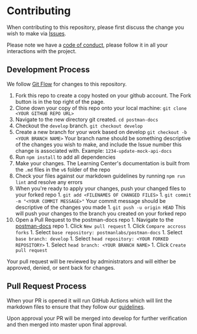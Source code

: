 # Contributing

When contributing to this repository, please first discuss the change you wish to make via [Issues](https://github.com/postmanlabs/postman-docs/issues).

Please note we have a [code of conduct](https://github.com/postmanlabs/postman-docs/Code_of_Conduct.md), please follow it in all your interactions with the project.

## Development Process

We follow [Git Flow](https://guides.github.com/introduction/flow/) for changes to this repository.

  1. Fork this repo to create a copy hosted on your github account. The Fork button is in the top right of the page.
  1. Clone down your copy of this repo onto your local machine: `git clone <YOUR GITHUB REPO URL>`
  1. Navigate to the new directory git created. `cd postman-docs`
  1. Checkout the `develop` branch. `git checkout develop`
  1. Create a new branch for your work based on develop `git checkout -b <YOUR BRANCH NAME>` Your branch name should be something descriptive of the changes you wish to make, and include the Issue number this change is associated with. Example: `1234-update-mock-api-docs`
  1. Run `npm install` to add all dependencies
  1. Make your changes. The Learning Center's documentation is built from the `.md` files in the `v6` folder of the repo
  1. Check your files against our markdown guidelines by running `npm run lint` and resolve any errors
  1. When you're ready to apply your changes, push your changed files to your forked repo
    1. `git add <FILENAMES OF CHANGED FILES>`
    1. `git commit -m "<YOUR COMMIT MESSAGE>"` Your commit message should be descriptive of the changes you made
    1. `git push -u origin HEAD` This will push your changes to the branch you created on your forked repo
  1. Open a Pull Request to the postman-docs repo
    1. Navigate to the [postman-docs](https://github.com/postmanlabs/postman-docs) repo
    1. Click `New pull request`
    1. Click `Compare accross forks`
    1. Select `base repository: postmanlabs/postman-docs`
    1. Select `base branch: develop`
    1. Select `head repository: <YOUR FORKED REPOSITORY>`
    1. Select `head branch: <YOUR BRANCH NAME>`
    1. Click `Create pull request`

Your pull request will be reviewed by administrators and will either be approved, denied, or sent back for changes.

## Pull Request Process

When your PR is opened it will run GitHub Actions which will lint the markdown files to ensure that they follow our [guidelines](https://github.com/DavidAnson/vscode-markdownlint).

Upon approval your PR will be merged into develop for further verification and then merged into master upon final approval.

[homepage]: https://learning.getpostman.com
